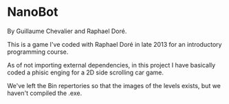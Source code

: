 # NanoBot

By Guillaume Chevalier and Raphael Doré.

This is a game I've coded with Raphael Doré in late 2013 for an introductory programming course. 

As of not importing external dependencies, in this project I have basically coded a phisic enging for a 2D side scrolling car game. 

We've left the Bin repertories so that the images of the levels exists, but we haven't compiled the .exe.

